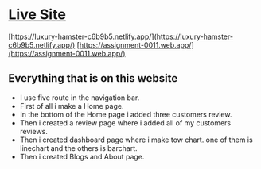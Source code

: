 # [Live Site](https://luxury-hamster-c6b9b5.netlify.app/)

[https://luxury-hamster-c6b9b5.netlify.app/](https://luxury-hamster-c6b9b5.netlify.app/)
[https://assignment-0011.web.app/](https://assignment-0011.web.app/)

## Everything that is on this website

* I use five route in the navigation bar.
* First of all i make a Home page.
* In the bottom of the Home page i added three customers review.
* Then i created a review page where i added all of my customers reviews.
* Then i created dashboard page where i make tow chart. one of them is linechart and the others is barchart.
* Then i created Blogs and About page.
